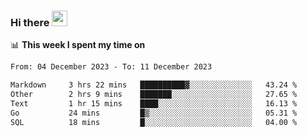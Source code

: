 ### Hi there <a href="https://www.gautamkrishnar.com/"><img src="https://media.giphy.com/media/hvRJCLFzcasrR4ia7z/giphy.gif" width="25px"></a>

📊 **This week I spent my time on**

<!--START_SECTION:waka-->

```txt
From: 04 December 2023 - To: 11 December 2023

Markdown     3 hrs 22 mins   ██████████▓░░░░░░░░░░░░░░   43.24 %
Other        2 hrs 9 mins    ███████░░░░░░░░░░░░░░░░░░   27.65 %
Text         1 hr 15 mins    ████░░░░░░░░░░░░░░░░░░░░░   16.13 %
Go           24 mins         █▒░░░░░░░░░░░░░░░░░░░░░░░   05.31 %
SQL          18 mins         █░░░░░░░░░░░░░░░░░░░░░░░░   04.00 %
```

<!--END_SECTION:waka-->
